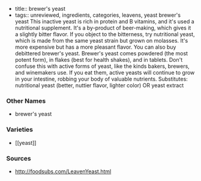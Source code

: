 - title:: brewer's yeast
- tags:: unreviewed, ingredients, categories, leavens, yeast
brewer's yeast This inactive yeast is rich in protein and B vitamins, and it's used a nutritional supplement. It's a by-product of beer-making, which gives it a slightly bitter flavor. If you object to the bitterness, try nutritional yeast, which is made from the same yeast strain but grown on molasses. It's more expensive but has a more pleasant flavor. You can also buy debittered brewer's yeast. Brewer's yeast comes powdered (the most potent form), in flakes (best for health shakes), and in tablets. Don't confuse this with active forms of yeast, like the kinds bakers, brewers, and winemakers use. If you eat them, active yeasts will continue to grow in your intestine, robbing your body of valuable nutrients. Substitutes: nutritional yeast (better, nuttier flavor, lighter color) OR yeast extract

### Other Names

* brewer's yeast

### Varieties

* [[yeast]]

### Sources
* http://foodsubs.com/LeavenYeast.html
